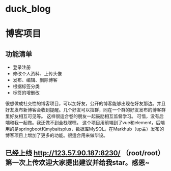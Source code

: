 # duck_blog
# 博客项目
## 功能清单
- 登录注册
- 修改个人资料、上传头像
- 发布、编辑、删除博客
- 根据标签分类
- 标签的增删改

很想做成社交性的博客项目，可以加好友，公开的博客能够出现在好友那边。并且好友发布新博客会收到提醒。几个好友可以拉群，同在一个群的好友发布的博客群里好友相互可见等。
这样很适合卷的朋友一起鼓励相互监督学习。
可惜，没有后端和我一起做。我还做不到全栈嘿嘿。
这个项目用前端到了vue和element，后端用的是springboot和mybaitsplus，数据库MySQL。在Markhub（up主）发布的博客项目上增加了更多的功能。很适合用来做毕设。
## 已经上线 http://123.57.90.187:8230/ （root/root）第一次上传欢迎大家提出建议并给我star。感恩~
